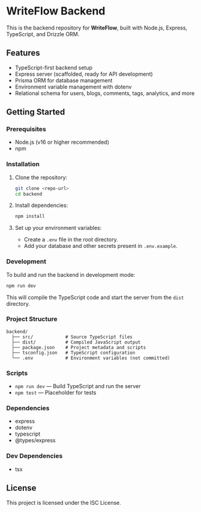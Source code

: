 # WriteFlow Backend

This is the backend repository for **WriteFlow**, built with Node.js, Express, TypeScript, and Drizzle ORM.

## Features

- TypeScript-first backend setup
- Express server (scaffolded, ready for API development)
- Prisma ORM for database management
- Environment variable management with dotenv
- Relational schema for users, blogs, comments, tags, analytics, and more

## Getting Started

### Prerequisites

- Node.js (v16 or higher recommended)
- npm

### Installation

1. Clone the repository:

   ```bash
   git clone <repo-url>
   cd backend
   ```

2. Install dependencies:

   ```bash
   npm install
   ```

3. Set up your environment variables:
   - Create a `.env` file in the root directory.
   - Add your database and other secrets present in `.env.example`.

### Development

To build and run the backend in development mode:

```bash
npm run dev
```

This will compile the TypeScript code and start the server from the `dist` directory.

### Project Structure

```
backend/
  ├── src/            # Source TypeScript files
  ├── dist/           # Compiled JavaScript output
  ├── package.json    # Project metadata and scripts
  ├── tsconfig.json   # TypeScript configuration
  └── .env            # Environment variables (not committed)
```

### Scripts

- `npm run dev` — Build TypeScript and run the server
- `npm test` — Placeholder for tests

### Dependencies

- express
- dotenv
- typescript
- @types/express

### Dev Dependencies

- tsx

## License

This project is licensed under the ISC License.
